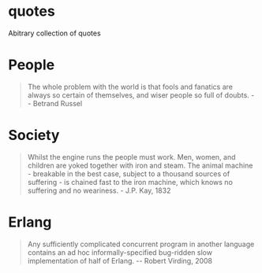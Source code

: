 # quotes
Abitrary collection of quotes

# People

> The whole problem with the world is that fools and fanatics are always so certain of themselves, and wiser people so full of doubts. -- Betrand Russel

# Society

> Whilst the engine runs the people must work. Men, women, and children are yoked together with iron and steam. The animal machine - breakable in the best case, subject to a thousand sources of suffering - is chained fast to the iron machine, which knows no suffering and no weariness. - J.P. Kay, 1832


# Erlang

> Any sufficiently complicated concurrent program in another language contains an ad hoc informally-specified bug-ridden slow implementation of half of Erlang. -- Robert Virding, 2008
